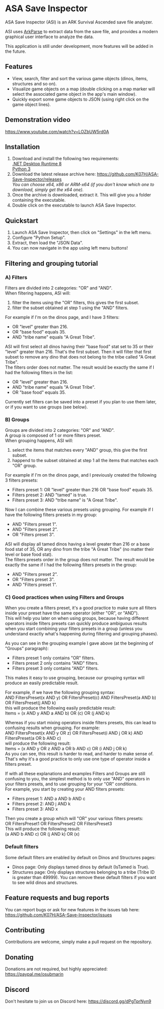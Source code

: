 # ASA Save Inspector
ASA Save Inspector (ASI) is an ARK Survival Ascended save file analyzer.

ASI uses [ArkParse](https://github.com/VincentHenauGithub/ark-save-parser) to extract data from the save file, and provides a modern graphical user interface to analyze the data.

This application is still under development, more features will be added in the future.

## Features
- View, search, filter and sort the various game objects (dinos, items, structures and so on).
- Visualize game objects on a map (double clicking on a map marker will select the associated game object in the app's main window).
- Quickly export some game objects to JSON (using right click on the game object lines).

## Demonstration video
https://www.youtube.com/watch?v=LOZbUW5rd0A

## Installation
1. Download and install the following two requirements:<br>
[.NET Desktop Runtime 8](https://dotnet.microsoft.com/en-us/download/dotnet/8.0)<br>
[Python 3](https://www.python.org/downloads/)<br>
2. Download the latest release archive here: https://github.com/K07H/ASA-Save-Inspector/releases<br>
*You can choose x64, x86 or ARM-x64 (if you don't know which one to download, simply get the x64 one).*
3. Once the archive is downloaded, extract it. This will give you a folder containing the executable.
4. Double click on the executable to launch ASA Save Inspector.

## Quickstart
1. Launch ASA Save Inspector, then click on "Settings" in the left menu.
2. Configure "Python Setup".
3. Extract, then load the "JSON Data".
4. You can now navigate in the app using left menu buttons!

## Filtering and grouping tutorial
### A) Filters
Filters are divided into 2 categories: "OR" and "AND".<br>
When filtering happens, ASI will:
1. filter the items using the "OR" filters, this gives the first subset.
2. filter the subset obtained at step 1 using the "AND" filters.

For example if I'm on the dinos page, and I have 3 filters:
- OR "level" greater than 216.
- OR "base food" equals 35.
- AND "tribe name" equals "A Great Tribe".

ASI will first select all dinos having their "base food" stat set to 35 or their "level" greater than 216. That's the first subset. Then it will filter that first subset to remove any dino that does not belong to the tribe called "A Great Tribe".<br>
The filters order does not matter. The result would be exactly the same if I had the following filters in the list:
- OR "level" greater than 216.
- AND "tribe name" equals "A Great Tribe".
- OR "base food" equals 35.

Currently set filters can be saved into a preset if you plan to use them later, or if you want to use groups (see below).

### B) Groups
Groups are divided into 2 categories: "OR" and "AND".<br>
A group is composed of 1 or more filters preset.<br>
When grouping happens, ASI will:
1. select the items that matches every "AND" group, this give the first subset.
2. happend to the subset obtained at step 1 all the items that matches each "OR" group.

For example if I'm on the dinos page, and I previously created the following 3 filters presets:
- Filters preset 1: OR "level" greater than 216 OR "base food" equals 35.
- Filters preset 2: AND "tamed" is true.
- Filters preset 3: AND "tribe name" is "A Great Tribe".

Now I can combine these various presets using grouping. For example if I have the following filters presets in my group:
- AND "Filters preset 1".
- AND "Filters preset 2".
- OR "Filters preset 3".

ASI will display all tamed dinos having a level greater than 216 or a base food stat of 35, OR any dino from the tribe "A Great Tribe" (no matter their level or base food stat).<br>
The filters presets order in the group does not matter. The result would be exactly the same if I had the following filters presets in the group:
- AND "Filters preset 2".
- OR "Filters preset 3".
- AND "Filters preset 1".

### C) Good practices when using Filters and Groups
When you create a filters preset, it's a good practice to make sure all filters inside your preset have the same operator (either "OR", or "AND").<br>
This will help you later on when using groups, because having different operators inside filters presets can quickly produce ambiguous results when you start combining your filters presets in a group (unless you understand exactly what's happening during filtering and grouping phases).

As you can see in the grouping example I gave above (at the beginning of "Groups" paragraph):
- Filters preset 1 only contains "OR" filters.
- Filters preset 2 only contains "AND" filters.
- Filters preset 3 only contains "AND" filters.

This makes it easy to use grouping, because our grouping syntax will produce an easily predictable result.

For example, if we have the following grouping syntax:<br>
AND FiltersPreset(x AND y)  OR  FiltersPreset(c)  AND  FiltersPreset(a AND b)  OR  FiltersPreset(j AND k)<br>
this will produce the following easily predictable result:<br>
Items = (x AND y AND a AND b) OR (c) OR (j AND k)<br>

Whereas if you start mixing operators inside filters presets, this can lead to confusing results when grouping. For example:<br>
AND FiltersPreset(x AND y OR z)  OR  FiltersPreset(i AND j OR k)  AND  FiltersPreset(a OR b AND c)<br>
will produce the following result:<br>
Items = (x AND y OR z AND a OR b AND c) OR (i AND j OR k)<br>
As you can see, this result is harder to read, and harder to make sense of.<br>
That's why it's a good practice to only use one type of operator inside a filters preset.<br>

If with all these explanations and examples Filters and Groups are still confusing to you, the simplest method is to only use "AND" operators in your filters presets, and to use grouping for your "OR" conditions.<br>
For example, you start by creating your AND filters presets:
- Filters preset 1: AND a AND b AND c
- Filters preset 2: AND j AND k
- Filters preset 3: AND x

Then you create a group which will "OR" your various filters presets:<br>
OR  FiltersPreset1  OR  FiltersPreset2  OR  FiltersPreset3<br>
This will produce the following result:<br>
(a AND b AND c) OR (j AND k) OR (x)<br>

### Default filters
Some default filters are enabled by default on Dinos and Structures pages:
* Dinos page: Only displays tamed dinos by default (IsTamed is True).
* Structures page: Only displays structures belonging to a tribe (Tribe ID is greater than 49999).
You can remove these default filters if you want to see wild dinos and structures.

## Feature requests and bug reports
You can report bugs or ask for new features in the issues tab here: https://github.com/K07H/ASA-Save-Inspector/issues

## Contributing
Contributions are welcome, simply make a pull request on the repository.

## Donating
Donations are not required, but highly appreciated: https://paypal.me/osubmarin

## Discord
Don't hesitate to join us on Discord here: https://discord.gg/dPgTprNyn9
